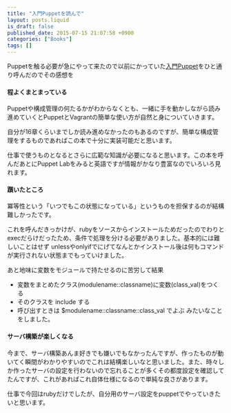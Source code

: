 ```yaml
---
title: "入門Puppetを読んで"
layout: posts.liquid
is_draft: false
published_date: 2015-07-15 21:07:58 +0900
categories: ["Books"]
tags: []
---
```


Puppetを触る必要が急にやって来たので以前にかっていた[入門Puppet](http://www.amazon.co.jp/dp/B00CL92JC0)をひと通り呼んだのでその感想を

#### 程よくまとまっている
Puppetや構成管理の何たるかがわからなくとも、一緒に手を動かしながら読み進めていくとPuppetとVagrantの簡単な使い方が自然と身についていきます。  
  
自分が16章くらいまでしか読み進めなかったのもあるのですが、簡単な構成管理をするものであればこの本で十分に実装可能だと思います。  
  
仕事で使うものとなるとさらに広範な知識が必要になると思います。この本を呼んだあとにPuppet Labをみると英語ですが情報がかなり豊富なのでいろいろ見れます。

#### 躓いたところ
冪等性という「いつでもこの状態になっている」というものを担保するのが結構難しかったです。  
  
これを呼んだきっかけが、rubyをソースからインストールためだったのでわりとexecだらけだったため、条件で処理を分ける必要がありました。基本的には難しいことはせず unlessやonlyifでにげてなんとかインストール後は何もコマンドが実行されない状態までもっていけました。

あと地味に変数をモジュールで持たせるのに苦労して結果

- 変数をまとめたクラス(modulename::classname)に変数(class\_val)をつくる
- そのクラスを include する
- 呼び出すときは $modulename::classname::class\_val でよぶ
みたいなことをしました。

#### サーバ構築が楽しくなる
今まで、サーバ構築あんま好きでも嫌いでもなかったんですが、作ったものが動いてく瞬間がわかりやすいのでこれは結構楽しいなと思いました。また、時々しか作ったサーバの設定を行わないので忘れることが多くその都度設定を確認してたんですが、これがあればこれ自体仕様になるので単純な良さがあります。

仕事で今回はrubyだけでしたが、自分用のサーバ設定をpuppetでやっていきたいと思います。


